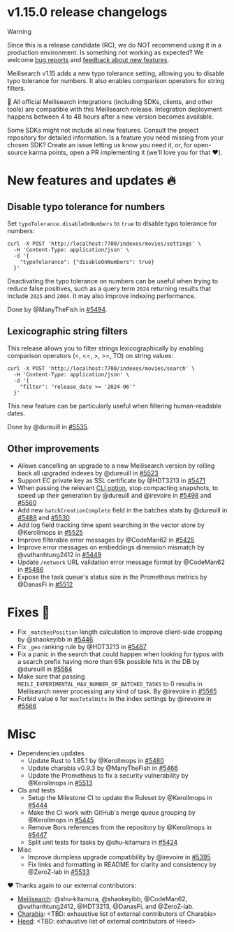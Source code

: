# v1.15.0 release changelogs

<!-- The following line should ONLY be put PRE-release changelogs -->
> [!WARNING]
> Since this is a release candidate (RC), we do NOT recommend using it in a production environment. Is something not working as expected? We welcome [bug reports](https://github.com/meilisearch/meilisearch/issues/new/choose) and [feedback about new features](https://github.com/meilisearch/product/discussions).

Meilisearch v1.15 adds a new typo tolerance setting, allowing you to disable typo tolerance for numbers. It also enables comparison operators for string filters.

<!-- The following lines should NOT be put in the PRE-release changelogs -->
🧰 All official Meilisearch integrations (including SDKs, clients, and other tools) are compatible with this Meilisearch release. Integration deployment happens between 4 to 48 hours after a new version becomes available.

<!-- The following lines should NOT be put in the PRE-release changelogs -->
Some SDKs might not include all new features. Consult the project repository for detailed information. Is a feature you need missing from your chosen SDK? Create an issue letting us know you need it, or, for open-source karma points, open a PR implementing it (we'll love you for that ❤️).

# New features and updates 🔥

## Disable typo tolerance for numbers

Set `typoTolerance.disableOnNumbers` to `true` to disable typo tolerance for numbers:

```
curl -X POST 'http://localhost:7700/indexes/movies/settings' \
  -H 'Content-Type: application/json' \
  -d '{
    "typoTolerance": {"disableOnNumbers": true}
  }'
```

Deactivating the typo tolerance on numbers can be useful when trying to reduce false positives, such as a query term `2024` returning results that include `2025` and `2004`. It may also improve indexing performance.

Done by @ManyTheFish in [#5494](https://github.com/meilisearch/meilisearch/pull/5494).

## Lexicographic string filters

This release allows you to filter strings lexicographically by enabling comparison operators (<, <=, >, >=, TO) on string values:
```
curl -X POST 'http://localhost:7700/indexes/movies/search' \
  -H 'Content-Type: application/json' \
  -d '{
    "filter": "release_date >= '2024-06'"
  }'
```

This new feature can be particularly useful when filtering human-readable dates.

Done by @dureuill in [#5535](https://github.com/meilisearch/meilisearch/pull/5535).

## Other improvements

* Allows cancelling an upgrade to a new Meilisearch version by rolling back all upgraded indexes by @dureuill in [#5523](https://github.com/meilisearch/meilisearch/pull/5523)
* Support EC private key as SSL certificate by @HDT3213 in [#5471](https://github.com/meilisearch/meilisearch/pull/5471)
* When passing the relevant [CLI option](https://github.com/orgs/meilisearch/discussions/833), stop compacting snapshots, to speed up their generation by @dureuill and @irevoire in [#5498](https://github.com/meilisearch/meilisearch/pull/5498) and [#5560](https://github.com/meilisearch/meilisearch/pull/5560)
* Add new `batchCreationComplete` field in the batches stats by @dureuill in [#5488](https://github.com/meilisearch/meilisearch/pull/5488) and [#5530](https://github.com/meilisearch/meilisearch/pull/5530)
* Add log field tracking time spent searching in the vector store by @Kerollmops in [#5525](https://github.com/meilisearch/meilisearch/pull/5525)
* Improve filterable error messages by @CodeMan62 in [#5425](https://github.com/meilisearch/meilisearch/pull/5425)
* Improve error messages on embeddings dimension mismatch by @vuthanhtung2412 in [#5449](https://github.com/meilisearch/meilisearch/pull/5449)
* Update `/network` URL validation error message format by @CodeMan62 in [#5486](https://github.com/meilisearch/meilisearch/pull/5486)
* Expose the task queue's status size in the Prometheus metrics by @DanasFi in [#5512](https://github.com/meilisearch/meilisearch/pull/5512)

# Fixes 🐞

* Fix `_matchesPosition` length calculation to improve client-side cropping by @shaokeyibb in [#5446](https://github.com/meilisearch/meilisearch/pull/5446)
* Fix `_geo` ranking rule by @HDT3213 in [#5487](https://github.com/meilisearch/meilisearch/pull/5487)
* Fix a panic in the search that could happen when looking for typos with a search prefix having more than 65k possible hits in the DB by @dureuill in [#5564](https://github.com/meilisearch/meilisearch/pull/5564)
* Make sure that passing `MEILI_EXPERIMENTAL_MAX_NUMBER_OF_BATCHED_TASKS` to 0 results in Meilisearch never processing any kind of task. By @irevoire in [#5565](https://github.com/meilisearch/meilisearch/pull/5565)
* Forbid value `0` for `maxTotalHits` in the index settings by @irevoire in [#5566](https://github.com/meilisearch/meilisearch/pull/5566)

# Misc

* Dependencies updates
  * Update Rust to 1.85.1 by @Kerollmops in [#5480](https://github.com/meilisearch/meilisearch/pull/5480)
  * Update charabia v0.9.3 by @ManyTheFish in [#5466](https://github.com/meilisearch/meilisearch/pull/5466)
  * Update the Prometheus to fix a security vulnerability by @Kerollmops in [#5513](https://github.com/meilisearch/meilisearch/pull/5513)
* CIs and tests
  * Setup the Milestone CI to update the Ruleset by @Kerollmops in [#5444](https://github.com/meilisearch/meilisearch/pull/5444)
  * Make the CI work with GitHub's merge queue grouping by @Kerollmops in [#5445](https://github.com/meilisearch/meilisearch/pull/5445)
  * Remove Bors references from the repository by @Kerollmops in [#5447](https://github.com/meilisearch/meilisearch/pull/5447)
  * Split unit tests for tasks by @shu-kitamura in [#5424](https://github.com/meilisearch/meilisearch/pull/5424)
* Misc
  * Improve dumpless upgrade compatibility by @irevoire in [#5395](https://github.com/meilisearch/meilisearch/pull/5395)
  * Fix links and formatting in README for clarity and consistency by @ZeroZ-lab in [#5533](https://github.com/meilisearch/meilisearch/pull/5533)

❤️ Thanks again to our external contributors:
- [Meilisearch](https://github.com/meilisearch/meilisearch): @shu-kitamura, @shaokeyibb, @CodeMan62, @vuthanhtung2412, @HDT3213, @DanasFi, and @ZeroZ-lab.
- [Charabia](https://github.com/meilisearch/charabia): <TBD: exhaustive list of external contributors of Charabia>
- [Heed](https://github.com/meilisearch/heed): <TBD: exhaustive list of external contributors of Heed>
